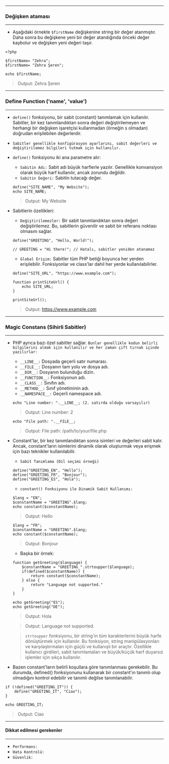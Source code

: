 ***
### Değişken ataması
***
+ Aşağıdaki örnekte ```$firstName``` değişkenine string bir değer atanmıştır. Daha sonra bu değişkene yeni bir değer atandığında önceki değer kaybolur ve değişken yeni değeri taşır.
~~~~~~~
<?php

$firstName= "Zehra";
$firstName= "Zehra Şeren";

echo $firstName;
~~~~~~~

> Output: Zehra Şeren

***
### Define Function ('name', 'value')
***
+ ```define()``` fonksiyonu, bir sabit (constant) tanımlamak için kullanılır. Sabitler, bir kez tanımlandıktan sonra değeri değiştirilemeyen ve herhangi bir değişken işaretçisi kullanmadan (örneğin ```$``` olmadan) doğrudan erişilebilen değerlerdir.
+ ```Sabitler genellikle konfigürasyon ayarlarını, sabit değerleri ve değiştirilemez bilgileri tutmak için kullanılır.``` 
+ ```define()``` fonksiyonu iki ana parametre alır:
    - ```Sabitin Adı:``` Sabit adı büyük harflerle yazılır. Genellikle konvansiyon olarak büyük harf kullanılır, ancak zorundu değildir.
    - ```Sabitin Değeri:``` Sabitin tutacağı değer.
    ~~~~~~~
    define("SITE_NAME", "My Website");
    echo SITE_NAME;
    ~~~~~~~
    
    > Output: My Website

+ Sabitlerin özellikleri:
    - ```Değiştirilemezler:``` Bir sabit tanımlandıktan sonra değeri değiştirilemez. Bu, sabitlerin güvenilir ve sabit bir referans noktası olmasını sağlar.
    ~~~~~~~
    define("GREETING", "Hello, World!");
      
    // GREETING = "Hi there!"; // Hatalı, sabitler yeniden atanamaz
    ~~~~~~~
    - ```Global Erişim:``` Sabitler tüm PHP betiği boyunca her yerden erişilebilir. Fonksiyonlar ve class'lar dahil her yerde kullanılabilirler.
    ~~~~~~~
    define("SITE_URL", "https://www.example.com");

    function printSiteUrl() {
        echo SITE_URL;
    }

    printSiteUrl();
    ~~~~~~~
    > Output: https://www.example.com

***
### Magic Constans (Sihirli Sabitler)
***
+ PHP ayrıca bazı özel sabitler sağlar. ```Bunlar genellikle kodun belirli bilgilerini almak için kullanılır ve her zaman çift tırnak içinde yazılırlar:```
    - ```__LINE__:``` Dosyada geçerli satır numarası.
    - ```__FILE__:``` Dosyanın tam yolu ve dosya adı.
    - ```__DIR__:``` Dosyanın bulunduğu dizin.
    - ```__FUNCTION__:``` Fonksiyonun adı.
    - ```__CLASS__:``` Sınıfın adı.
    - ```__METHOD__:``` Sınıf yönetiminin adı.
    - ```__NAMESPACE__:``` Geçerli namespace adı.
  
  ~~~~~~~
  echo "Line number: ".__LINE__; (2. satırda olduğu varsayılır)
  ~~~~~~~  
  > Output: Line number: 2

  ~~~~~~~
  echo "File path: ".__FILE__;
  ~~~~~~~
  > Output: File path: /path/to/your/file.php

+ Constant'lar, bir kez tanımlandıktan sonra isimleri ve değerleri sabit kalır. Ancak, constant'ların isimlerini dinamik olarak oluşturmak veya erişmek için bazı teknikler kullanılabilir.
    - ```Sabit Tanımlama (Dil seçimi örneği)```
    ~~~~~~~
    define("GREETING_EN", "Hello");
    define("GREETING_FR", "Bonjour");
    define("GREETING_ES", "Hola");
    ~~~~~~~
    
    - ```constant() Fonksiyonu ile Dinamik Sabit Kullanımı:```
    ~~~~~~~
    $lang = "EN";
    $constantName = "GREETING".$lang;
    echo constant($constantName);
    ~~~~~~~
    > Output: Hello
    
    ~~~~~~~
    $lang = "FR";
    $constantName = "GREETING".$lang;
    echo constant($constantName);
    ~~~~~~~
    > Output: Bonjour
    
    - Başka bir örnek:
    ~~~~~~~
    function getGreeting($language) {
        $constantName = "GREETING_".strtoupper($language);
        if(defined($constantName)) {
            return constant($constantName);
        } else {
            return "Language not supported."
        }
    }

    echo getGreeting("ES");
    echo getGreeting("DE");
    ~~~~~~~
    > Output: Hola
    
    > Output: Language not supported.

    > ```strtoupper``` fonksiyonu, bir string'in tüm karakterlerini büyük harfe dönüştürmek için kullanılır. Bu fonksiyon, string manipülasyonları ve karşılaştırmaları için güçlü ve kullanışlı bir araçtır. Özellikle kullanıcı girdileri, sabit tanımlamaları ve büyük/küçük harf duyarsız işlemler için sıkça kullanılır.

+ Bazen constant'ların belirli koşullara göre tanımlanması gerekebilir. Bu durumda, defined() fonksiyonunu kullanarak bir constant'ın tanımlı olup olmadığını kontrol edebilir ve tanımlı değilse tanımlanabilir.
~~~~~~~
if (!defined("GREETING_IT")) {
    define("GREETING_IT", "Ciao");
}

echo GREETING_IT;
~~~~~~~
> Output: Ciao

***
#### Dikkat edilmesi gerekenler
***
+ ```Performans:```
+ ```Hata Kontrolü:```
+ ```Güvenlik:```
